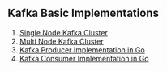 ## Kafka Basic Implementations

1. [Single Node Kafka Cluster](./SingleNodeKafkaCluster/Instructions.md)
2. [Multi Node Kafka Cluster](./MultiNodeKafkaCluster/Instructions.md)
3. [Kafka Producer Implementation in Go](./KafkaProducer/Producer.go)
4. [Kafka Consumer Implementation in Go](./KafkaConsumer/Consumer.go)
